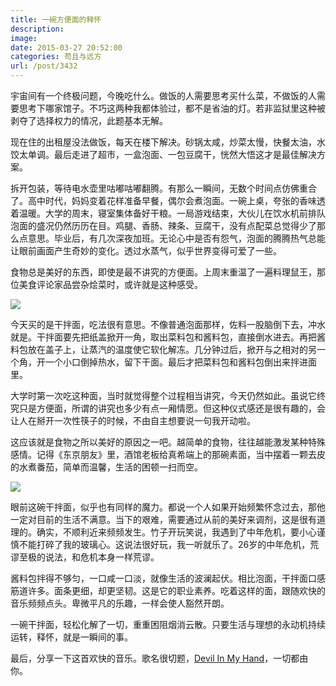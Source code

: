 ```yaml
---
title: 一碗方便面的释怀
description: 
image: 
date: 2015-03-27 20:52:00
categories: 苟且与远方
url: /post/3432
---
```


宇宙间有一个终极问题，今晚吃什么。做饭的人需要思考买什么菜，不做饭的人需要思考下哪家馆子。不巧这两种我都体验过，都不是省油的灯。若非监狱里这种被剥夺了选择权力的情况，此题基本无解。

现在住的出租屋没法做饭，每天在楼下解决。砂锅太咸，炒菜太慢，快餐太油，水饺太单调。最后走进了超市，一盒泡面、一包豆腐干，恍然大悟这才是最佳解决方案。

拆开包装，等待电水壶里咕嘟咕嘟翻腾。有那么一瞬间，无数个时间点仿佛重合了。高中时代，妈妈变着花样准备早餐，偶尔会煮泡面。一碗上桌，夸张的香味透着温暖。大学的周末，寝室集体备好干粮。一局游戏结束，大伙儿在饮水机前排队泡面的盛况仍然历历在目。鸡腿、香肠、辣条、豆腐干，没有点配菜总觉得少了那么点意思。毕业后，有几次深夜加班。无论心中是否有怨气，泡面的腾腾热气总能让眼前画面产生奇妙的变化。透过水蒸气，似乎世界变得可爱了一些。

食物总是美好的东西，即使是最不讲究的方便面。上周末重温了一遍料理鼠王，那位美食评论家品尝杂烩菜时，或许就是这种感受。

![](https://storage.fleek-internal.com/0a3a8890-e65e-47ce-93d7-0442b9209d38-bucket/blog/posts/2015-03/03-27/2.jpg)

今天买的是干拌面，吃法很有意思。不像普通泡面那样，佐料一股脑倒下去，冲水就是。干拌面要先把纸盖掀开一角，取出菜料包和酱料包，直接倒水进去。再把酱料包放在盖子上，让蒸汽的温度使它软化解冻。几分钟过后，掀开与之相对的另一个角，开一个小口倒掉热水，留下干面。最后才把菜料包和酱料包倒出来拌进面里。

大学时第一次吃这种面，当时就觉得整个过程相当讲究，今天仍然如此。虽说它终究只是方便面，所谓的讲究也多少有点一厢情愿。但这种仪式感还是很有趣的，会让人在掰开一次性筷子的时候，不由自主想要说一句我开动啦。

这应该就是食物之所以美好的原因之一吧。越简单的食物，往往越能激发某种特殊感情。记得《东京朋友》里，酒馆老板给真希端上的那碗素面，当中摆着一颗去皮的水煮番茄，简单而温馨，生活的困顿一扫而空。

![](https://storage.fleek-internal.com/0a3a8890-e65e-47ce-93d7-0442b9209d38-bucket/blog/posts/2015-03/03-27/1.jpg)

眼前这碗干拌面，似乎也有同样的魔力。都说一个人如果开始频繁怀念过去，那他一定对目前的生活不满意。当下的艰难，需要通过从前的美好来调剂，这是很有道理的。确实，不顺利近来频频发生。竹子开玩笑说，我遇到了中年危机，要小心谨慎不能打碎了我的玻璃心。这说法很好玩，我一听就乐了。26岁的中年危机，荒谬至极的说法，和危机本身一样荒谬。

酱料包拌得不够匀，一口咸一口淡，就像生活的波澜起伏。相比泡面，干拌面口感筋道许多。面条更细，却更坚韧。这是它的职业素养。吃着这样的面，跟随欢快的音乐频频点头。卑微平凡的乐趣，一样会使人豁然开朗。

一碗干拌面，轻松化解了一切，重重困阻烟消云散。只要生活与理想的永动机持续运转，释怀，就是一瞬间的事。

最后，分享一下这首欢快的音乐。歌名很切题，[Devil In My Hand](http://music.163.com/#/song?id=27566253)，一切都由你。
